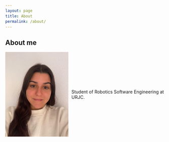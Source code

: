 ```yaml
---
layout: page
title: About
permalink: /about/
---
```


## About me


<div style="display: flex; align-items: center; justify-content: center;">
  <img src="/assets/images/Me.jpeg" alt="Descripción de la imagen" style="width: 200px; margin-right: 10px;">
  <p style="margin: 0;">Student of Robotics Software Engineering at URJC.</p>
</div>
